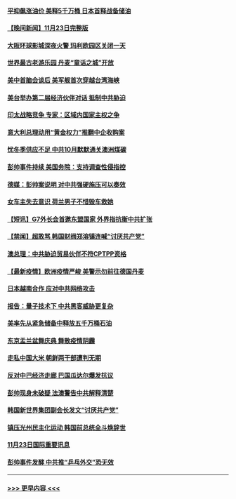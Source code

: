 #### [平抑飙涨油价 美释5千万桶 日本首释战备储油](../pages/prog202/a103276309.md?t=11241350) 
#### [【晚间新闻】11月23日完整版](../pages/prog202/a103276306.md?t=11241350) 
#### [大阪环球影城深夜火警 玛利欧园区关闭一天](../pages/prog202/a103276275.md?t=11241350) 
#### [世界最古老游乐园 丹麦“童话之城”开放](../pages/prog202/a103276091.md?t=11241350) 
#### [美中首脑会谈后 美军舰首次穿越台湾海峡](../pages/prog202/a103276088.md?t=11241350) 
#### [美台举办第二届经济伙伴对话 抵制中共胁迫](../pages/prog202/a103276064.md?t=11241350) 
#### [印太战略竞争 专家：区域内国家主权之争](../pages/prog202/a103276195.md?t=11241350) 
#### [意大利总理动用“黄金权力”推翻中企收购案](../pages/prog202/a103275913.md?t=11241350) 
#### [忧冬季供应不足 中共10月默默通关澳洲煤碳](../pages/prog202/a103276004.md?t=11241350) 
#### [彭帅事件持续  美国务院：支持调查性侵指控](../pages/prog202/a103276021.md?t=11241350) 
#### [德媒：彭帅案说明 对中共强硬施压可以奏效](../pages/prog202/a103276010.md?t=11241350) 
#### [女车主失去意识 荷兰男子不惜毁车救她](../pages/prog202/a103275878.md?t=11241350) 
#### [【短讯】G7外长会首邀东盟国家 外界指抗衡中共扩张](../pages/prog202/a103275840.md?t=11241350) 
#### [【禁闻】超敢骂 韩国财阀郑溶镇连喊“讨厌共产党”](../pages/prog202/a103275842.md?t=11241350) 
#### [澳总理：中共胁迫贸易伙伴不符CPTPP资格](../pages/prog202/a103275847.md?t=11241350) 
#### [【最新疫情】欧洲疫情严峻 美警示勿前往德国丹麦](../pages/prog202/a103275844.md?t=11241350) 
#### [日本越南合作 应对中共网络攻击](../pages/prog202/a103275807.md?t=11241350) 
#### [报告：量子技术下 中共黑客威胁更复杂](../pages/prog202/a103275780.md?t=11241350) 
#### [美率先从紧急储备中释放五千万桶石油](../pages/prog202/a103275752.md?t=11241350) 
#### [东京盂兰盆舞庆典  舞散疫情阴霾](../pages/prog202/a103275767.md?t=11241350) 
#### [走私中国大米 朝鲜两干部遭判无期](../pages/prog202/a103275688.md?t=11241350) 
#### [反对中巴经济走廊 巴国瓜达尔爆发抗议](../pages/prog202/a103275679.md?t=11241350) 
#### [彭帅现身未破疑 法澳警告中共解释清楚](../pages/prog202/a103275663.md?t=11241350) 
#### [韩国新世界集团副会长发文“讨厌共产党”](../pages/prog202/a103275592.md?t=11241350) 
#### [镇压光州民主化运动 韩国前总统全斗焕辞世](../pages/prog202/a103275596.md?t=11241350) 
#### [11月23日国际重要讯息](../pages/prog202/a103275598.md?t=11241350) 
#### [彭帅事件发酵 中共推“乒乓外交”恐无效](../pages/prog202/a103275514.md?t=11241350) 

----
#### [ >>> 更早内容 <<< ](../indexes/prog202-earlier.md)
